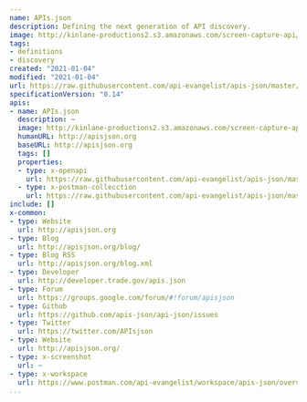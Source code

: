 ```yaml
---
name: APIs.json
description: Defining the next generation of API discovery.
image: http://kinlane-productions2.s3.amazonaws.com/screen-capture-api/2949-apis-json.jpg
tags:
- definitions
- discovery
created: "2021-01-04"
modified: "2021-01-04"
url: https://raw.githubusercontent.com/api-evangelist/apis-json/master/apis.json
specificationVersion: "0.14"
apis:
- name: APIs.json
  description: ~
  image: http://kinlane-productions2.s3.amazonaws.com/screen-capture-api/2949-apis-json.jpg
  humanURL: http://apisjson.org
  baseURL: http://apisjson.org
  tags: []
  properties:
  - type: x-openapi
    url: https://raw.githubusercontent.com/api-evangelist/apis-json/master/apis-json-openapi.json
  - type: x-postman-collecction
    url: https://raw.githubusercontent.com/api-evangelist/apis-json/master/apis-json-postman-collection.json
include: []
x-common:
- type: Website
  url: http://apisjson.org
- type: Blog
  url: http://apisjson.org/blog/
- type: Blog RSS
  url: http://apisjson.org/blog.xml
- type: Developer
  url: http://developer.trade.gov/apis.json
- type: Forum
  url: https://groups.google.com/forum/#!forum/apisjson
- type: Github
  url: https://github.com/apis-json/api-json/issues
- type: Twitter
  url: https://twitter.com/APIsjson
- type: Website
  url: http://apisjson.org/
- type: x-screenshot
  url: ~
- type: x-workspace
  url: https://www.postman.com/api-evangelist/workspace/apis-json/overview
...
```

